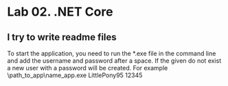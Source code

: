 # Lab 02. .NET Core #

## I try to write readme files ##

To start the application, you need to run the *.exe file in the command line and add the username and password after a space. 
If the given do not exist a new user with a password will be created. 
For example \path_to_app\name_app.exe LittlePony95 12345

